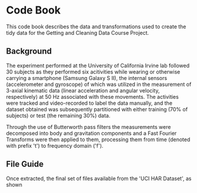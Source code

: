 # Code Book
This code book describes the data and transformations used to create the tidy data for the Getting and Cleaning Data Course Project. 

## Background
The experiment performed at the University of California Irvine lab followed 30 subjects as they performed six acitivities while wearing or otherwise carrying a smartphone (Samsung Galaxy S II), the internal sensors (accelerometer and gyroscope) of which was utilized in the measurement of 3-axial kinematic data (linear acceleration and angular velocity, respectively) at 50 Hz associated with these movements. The activities were tracked and video-recorded to label the data manually, and the dataset obtained was subsequently partitioned with either training (70% of subjects) or test (the remaining 30%) data. 

Through the use of Butterworth pass filters the measurements were decomposed into body and gravitation components and a Fast Fourier Transforms were then applied to them, processing them from time (denoted with prefix 't') to frequency domain ('f'). 

## File Guide
Once extracted, the final set of files available from the 'UCI HAR Dataset', as shown 

